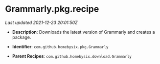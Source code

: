 # Grammarly.pkg.recipe

_Last updated 2021-12-23 20:01:50Z_

- **Description**: Downloads the latest version of Grammarly and creates a package.

- **Identifier**: `com.github.homebysix.pkg.Grammarly`

- **Parent Recipes**: `com.github.homebysix.download.Grammarly`
